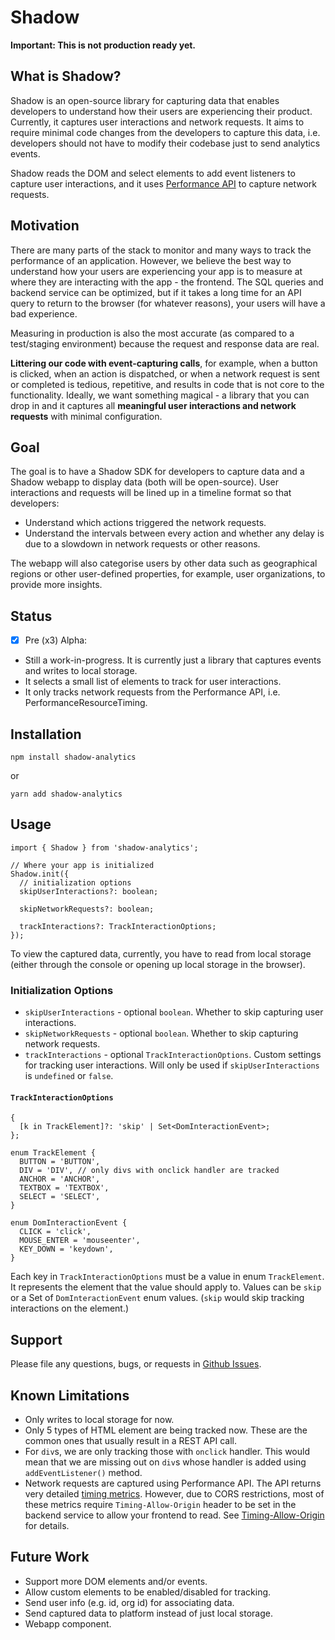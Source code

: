 # Shadow

**Important: This is not production ready yet.**

## What is Shadow?
Shadow is an open-source library for capturing data that enables developers to understand how their users are experiencing their product. Currently, it captures user interactions and network requests. It aims to require minimal code changes from the developers to capture this data, i.e. developers should not have to modify their codebase just to send analytics events.

Shadow reads the DOM and select elements to add event listeners to capture user interactions, and it uses [Performance API](https://developer.mozilla.org/en-US/docs/Web/API/Performance) to capture network requests.

## Motivation
There are many parts of the stack to monitor and many ways to track the performance of an application. However, we believe the best way to understand how your users are experiencing your app is to measure at where they are interacting with the app - the frontend. The SQL queries and backend service can be optimized, but if it takes a long time for an API query to return to the browser (for whatever reasons), your users will have a bad experience.

Measuring in production is also the most accurate (as compared to a test/staging environment) because the request and response data are real.

**Littering our code with event-capturing calls**, for example, when a button is clicked, when an action is dispatched, or when a network request is sent or completed is tedious, repetitive, and results in code that is not core to the functionality. Ideally, we want something magical - a library that you can drop in and it captures all **meaningful user interactions and network requests** with minimal configuration.

## Goal
The goal is to have a Shadow SDK for developers to capture data and a Shadow webapp to display data (both will be open-source). User interactions and requests will be lined up in a timeline format so that developers:
 - Understand which actions triggered the network requests.
 - Understand the intervals between every action and whether any delay is due to a slowdown in network requests or other reasons.

The webapp will also categorise users by other data such as geographical regions or other user-defined properties, for example, user organizations, to provide more insights.

## Status
- [x] Pre (x3) Alpha:
 - Still a work-in-progress. It is currently just a library that captures events and writes to local storage.
 - It selects a small list of elements to track for user interactions.
 - It only tracks network requests from the Performance API, i.e. PerformanceResourceTiming.

## Installation
```
npm install shadow-analytics
```
or
```
yarn add shadow-analytics
```

## Usage
```
import { Shadow } from 'shadow-analytics';

// Where your app is initialized
Shadow.init({
  // initialization options
  skipUserInteractions?: boolean;

  skipNetworkRequests?: boolean;

  trackInteractions?: TrackInteractionOptions;
});
```
To view the captured data, currently, you have to read from local storage (either through the console or opening up local storage in the browser).

### Initialization Options
- `skipUserInteractions` - optional `boolean`. Whether to skip capturing user interactions.
- `skipNetworkRequests` - optional `boolean`. Whether to skip capturing network requests.
- `trackInteractions` - optional `TrackInteractionOptions`. Custom settings for tracking user interactions. Will only be used if `skipUserInteractions` is `undefined` or `false`.

#### `TrackInteractionOptions`
```
{
  [k in TrackElement]?: 'skip' | Set<DomInteractionEvent>;
};

enum TrackElement {
  BUTTON = 'BUTTON',
  DIV = 'DIV', // only divs with onclick handler are tracked
  ANCHOR = 'ANCHOR',
  TEXTBOX = 'TEXTBOX',
  SELECT = 'SELECT',
}

enum DomInteractionEvent {
  CLICK = 'click',
  MOUSE_ENTER = 'mouseenter',
  KEY_DOWN = 'keydown',
}
```
Each key in `TrackInteractionOptions` must be a value in enum `TrackElement`. It represents the element that the value should apply to. Values can be `skip` or a Set of `DomInteractionEvent` enum values. (`skip` would skip tracking interactions on the element.)


## Support
Please file any questions, bugs, or requests in [Github Issues](https://github.com/hendychua/shadow/issues).

## Known Limitations
- Only writes to local storage for now.
- Only 5 types of HTML element are being tracked now. These are the common ones that usually result in a REST API call.
- For `div`s, we are only tracking those with `onclick` handler. This would mean that we are missing out on `div`s whose handler is added using `addEventListener()` method.
- Network requests are captured using Performance API. The API returns very detailed [timing metrics](https://developer.mozilla.org/en-US/docs/Web/API/PerformanceResourceTiming#typical_resource_timing_metrics). However, due to CORS restrictions, most of these metrics require `Timing-Allow-Origin` header to be set in the backend service to allow your frontend to read. See [Timing-Allow-Origin](https://developer.mozilla.org/en-US/docs/Web/HTTP/Headers/Timing-Allow-Origin) for details.

## Future Work
- Support more DOM elements and/or events.
- Allow custom elements to be enabled/disabled for tracking.
- Send user info (e.g. id, org id) for associating data.
- Send captured data to platform instead of just local storage.
- Webapp component.